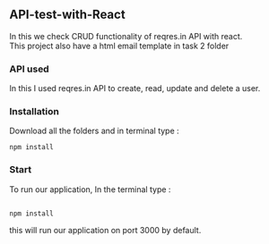 ## API-test-with-React
In this we check CRUD functionality of reqres.in API with react.<br>
This project also have a html email template in task 2 folder

### API used
In this I used reqres.in API to create, read, update and delete a user.

### Installation

Download all the folders and in terminal type : 

```
npm install 
```

### Start
To run our application, In the terminal type :
```

npm install
```
this will run our application on port 3000 by default.


